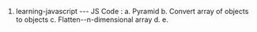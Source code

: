 
1. learning-javascript --- JS Code : a. Pyramid 
				     b. Convert array of objects to objects 
				     c. Flatten--n-dimensional array
				     d.
				     e.
